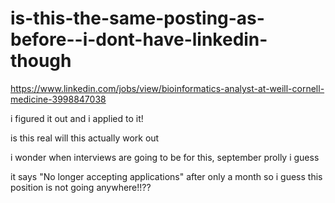 # is-this-the-same-posting-as-before--i-dont-have-linkedin-though

https://www.linkedin.com/jobs/view/bioinformatics-analyst-at-weill-cornell-medicine-3998847038

i figured it out and i applied to it!

is this real will this actually work out

i wonder when interviews are going to be for this, september prolly i guess

it says "No longer accepting applications" after only a month so i guess this position is not going anywhere!!??
